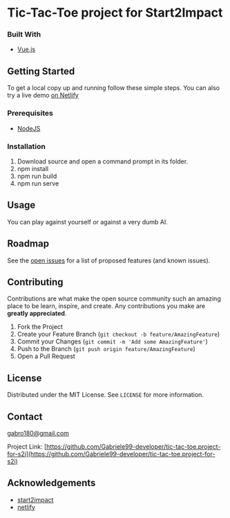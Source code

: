 # Tic-Tac-Toe project for Start2Impact

### Built With

* [Vue.js](https://vuejs.org/)

## Getting Started

To get a local copy up and running follow these simple steps. You can also try a live demo [on Netlify](https://app.netlify.com/sites/eager-heisenberg-207b17/overview)

### Prerequisites

* [NodeJS](https://nodejs.org/en/)

### Installation

1. Download source and open a command prompt in its folder.
2. npm install
3. npm run build
4. npm run serve

<!-- USAGE EXAMPLES -->
## Usage

You can play against yourself or against a very dumb AI.

## Roadmap

See the [open issues](https://github.com/Gabriele99-developer/tic-tac-toe.project-for-s2i) for a list of proposed features (and known issues).

## Contributing

Contributions are what make the open source community such an amazing place to be learn, inspire, and create. Any contributions you make are **greatly appreciated**.

1. Fork the Project
2. Create your Feature Branch (`git checkout -b feature/AmazingFeature`)
3. Commit your Changes (`git commit -m 'Add some AmazingFeature'`)
4. Push to the Branch (`git push origin feature/AmazingFeature`)
5. Open a Pull Request

## License

Distributed under the MIT License. See `LICENSE` for more information.

## Contact

gabro180@gmail.com

Project Link: [https://github.com/Gabriele99-developer/tic-tac-toe.project-for-s2i](https://github.com/Gabriele99-developer/tic-tac-toe.project-for-s2i)


## Acknowledgements

* [start2impact](start2impact.it)
* [netlify](https://www.netlify.com/)

